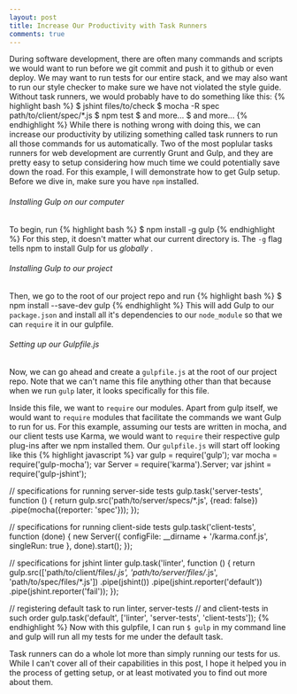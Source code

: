 ```yaml
---
layout: post
title: Increase Our Productivity with Task Runners
comments: true
---
```

During software development, there are often many commands and scripts we would want to run before we git commit and push it to github or even deploy. We may want to run tests for our entire stack, and we may also want to run our style checker to make sure we have not violated the style guide. Without task runners, we would probably have to do something like this:
{% highlight bash %}
$ jshint files/to/check
$ mocha -R spec path/to/client/spec/*.js
$ npm test
$ and more...
$ and more...
{% endhighlight %}
While there is nothing wrong with doing this, we can increase our productivity by utilizing something called task runners to run all those commands for us automatically. Two of the most poplular tasks runners for web development are currently Grunt and Gulp, and they are pretty easy to setup considering how much time we could potentially save down the road. For this example, I will demonstrate how to get Gulp setup. Before we dive in, make sure you have `npm` installed.

###### Installing Gulp on our computer
To begin, run
{% highlight bash %}
$ npm install -g gulp
{% endhighlight %}
For this step, it doesn't matter what our current directory is. The `-g` flag tells npm to install Gulp for us *globally* .

###### Installing Gulp to our project
Then, we go to the root of our project repo and run 
{% highlight bash %}
$ npm install --save-dev gulp
{% endhighlight %}
This will add Gulp to our `package.json` and install all it's dependencies to our `node_module` so that we can `require` it in our gulpfile. 

###### Setting up our Gulpfile.js
Now, we can go ahead and create a `gulpfile.js` at the root of our project repo. Note that we can't name this file anything other than that because when we run `gulp` later, it looks specifically for this file. 

Inside this file, we want to `require` our modules. Apart from gulp itself, we would want to `require` modules that facilitate the commands we want Gulp to run for us. For this example, assuming our tests are written in mocha, and our client tests use Karma, we would want to `require` their respective gulp plug-ins after we npm installed them. Our `gulpfile.js` will start off looking like this
{% highlight javascript %}
var gulp = require('gulp');
var mocha = require('gulp-mocha');
var Server = require('karma').Server;
var jshint = require('gulp-jshint');

// specifications for running server-side tests
gulp.task('server-tests', function () {
  return gulp.src('path/to/server/specs/*.js', {read: false})
    .pipe(mocha({reporter: 'spec'}));
});

// specifications for running client-side tests
gulp.task('client-tests', function (done) {
  new Server({
    configFile: __dirname + '/karma.conf.js',
    singleRun: true
  }, done).start();
});

// specifications for jshint linter
gulp.task('linter', function () {
  return gulp.src(['path/to/client/files/*.js', 'path/to/server/files/*.js', 'path/to/spec/files/*.js'])
    .pipe(jshint())
    .pipe(jshint.reporter('default'))
    .pipe(jshint.reporter('fail'));
});

// registering default task to run linter, server-tests 
// and client-tests in such order
gulp.task('default', ['linter', 'server-tests', 'client-tests']);
{% endhighlight %}
Now with this gulpfile, I can run `$ gulp` in my command line and gulp will run all my tests for me under the default task.

Task runners can do a whole lot more than simply running our tests for us. While I can't cover all of their capabilities in this post, I hope it helped you in the process of getting setup, or at least motivated you to find out more about them.
